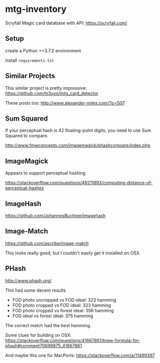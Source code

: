 # mtg-inventory
Scryfall Magic card database with API:
https://scryfall.com/

## Setup
create a Python >=3.7.2 environment

install `requirements.txt`

## Similar Projects
This similar project is pretty impressive:
https://github.com/hj3yoo/mtg_card_detector

These posts too:
http://www.alexander-miles.com/?p=507

## Sum Squared
If your perceptual hash is 42 floating-point digits, you need to use Sum Squared to compare.

http://www.fmwconcepts.com/imagemagick/phashcompare/index.php

## ImageMagick
Appears to support perceptual hashing

https://stackoverflow.com/questions/49211893/computing-distance-of-perceptual-hashes

## ImageHash
https://github.com/JohannesBuchner/imagehash

## Image-Match
https://github.com/ascribe/image-match

This looks really good, but I couldn't easily get it installed on OSX.

## PHash
http://www.phash.org/

This had some decent results
* FOD photo uncropped vs FOD ideal: 323 hamming
* FOD photo cropped vs FOD ideal: 323 hamming
* FOD photo cropped vs forest ideal: 356 hamming
* FOD ideal vs forest ideal: 375 hamming

The correct match had the best hamming.

Some clues for building on OSX:
https://stackoverflow.com/questions/41667861/brew-formula-for-phash#comment70699875_41667861

And maybe this one for MacPorts:
https://stackoverflow.com/a/11499397
